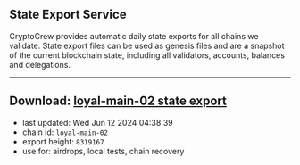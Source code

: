 ## State Export Service
CryptoCrew provides automatic daily state exports for all chains we validate. State export files can be used as genesis files and are a snapshot of the current blockchain state, including all validators, accounts, balances and delegations.

---
**Download: [loyal-main-02 state export](https://dl-eu2.ccvalidators.com/SERVICE/loyal/loyal-main-02_export_8319167.json)**
---

- last updated: Wed Jun 12 2024 04:38:39
- chain id: `loyal-main-02`
- export height: `8319167`
- use for: airdrops, local tests, chain recovery
